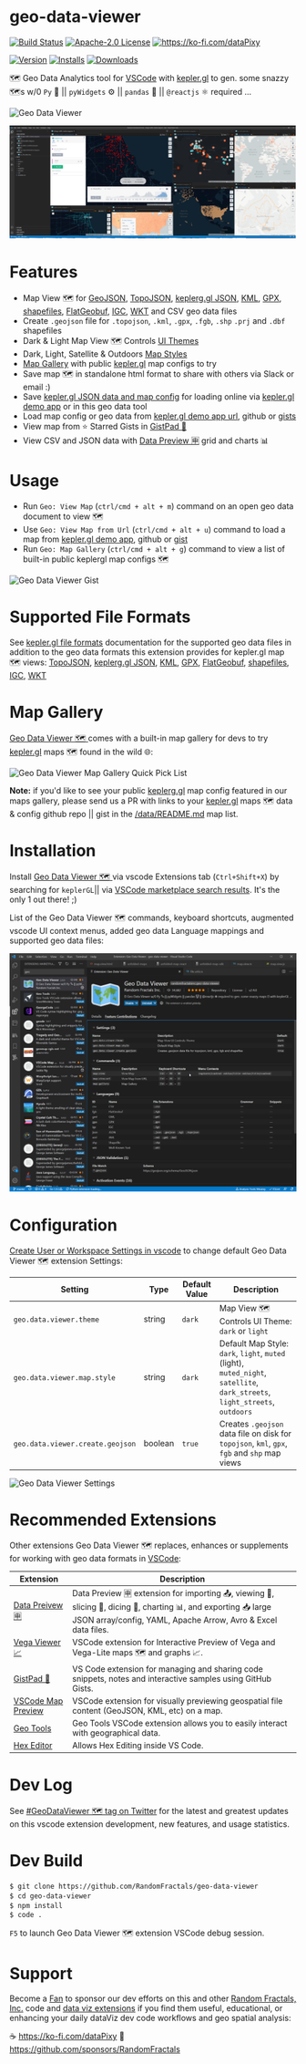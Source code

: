 # geo-data-viewer

[![Build Status](https://travis-ci.org/HoangNguyen17193/vscode-simple-rest-client.svg?branch=master)](https://travis-ci.com/RandomFractals/geo-data-viewer)
[![Apache-2.0 License](https://img.shields.io/badge/license-Apache2-orange.svg?color=green)](http://opensource.org/licenses/Apache-2.0)
<a href='https://ko-fi.com/dataPixy' target='_blank' title='support: https://ko-fi.com/dataPixy'>
  <img height='24' style='border:0px;height:20px;' src='https://az743702.vo.msecnd.net/cdn/kofi3.png?v=2' alt='https://ko-fi.com/dataPixy' /></a>

[![Version](https://img.shields.io/visual-studio-marketplace/v/RandomFractalsInc.geo-data-viewer.svg?color=orange&style=?style=for-the-badge&logo=visual-studio-code)](https://marketplace.visualstudio.com/items?itemName=RandomFractalsInc.geo-data-viewer)
[![Installs](https://img.shields.io/visual-studio-marketplace/i/RandomFractalsInc.geo-data-viewer.svg?color=orange)](https://marketplace.visualstudio.com/items?itemName=RandomFractalsInc.geo-data-viewer)
[![Downloads](https://img.shields.io/visual-studio-marketplace/d/RandomFractalsInc.geo-data-viewer.svg?color=orange)](https://marketplace.visualstudio.com/items?itemName=RandomFractalsInc.geo-data-viewer)

🗺️ Geo Data Analytics tool for [VSCode](https://code.visualstudio.com/) with [kepler.gl](https://kepler.gl) to gen. some snazzy 🗺️s  w/0 `Py` 🐍 || `pyWidgets` ⚙️ || `pandas` 🐼 || `@reactjs` ⚛️ required ...

![Geo Data Viewer](https://github.com/RandomFractals/geo-data-viewer/blob/master/images/geo-data-viewer.png?raw=true
 "Geo Data Viewer")

![Geo Data Viewer Ultri Wide](https://github.com/RandomFractals/geo-data-viewer/blob/master/images/geo-data-viewer-ultri-wide.png?raw=true
 "Geo Data Viewer Ultri Wide")

# Features

- Map View 🗺️ for [GeoJSON](https://geojson.org/), [TopoJSON](https://github.com/topojson/topojson/wiki), [keplerg.gl JSON](https://github.com/keplergl/kepler.gl/blob/master/docs/user-guides/b-kepler-gl-workflow/a-add-data-to-the-map.md#supported-file-formats), [KML](https://developers.google.com/kml), [GPX](https://www.topografix.com/gpx.asp), [shapefiles](https://en.wikipedia.org/wiki/Shapefile), [FlatGeobuf](https://flatgeobuf.org), [IGC](https://xp-soaring.github.io/igc_file_format/igc_format_2008.html), [WKT](https://en.wikipedia.org/wiki/Well-known_text_representation_of_geometry) and CSV geo data files
- Create `.geojson` file for `.topojson`, `.kml`, `.gpx`, `.fgb`, `.shp` `.prj` and `.dbf` shapefiles
- Dark & Light Map View 🗺️ Controls [UI Themes](https://github.com/RandomFractals/geo-data-viewer#configuration)
- Dark, Light, Satellite & Outdoors [Map Styles](https://github.com/RandomFractals/geo-data-viewer#configuration)
- [Map Gallery](https://github.com/RandomFractals/geo-data-viewer#map-gallery) with public [kepler.gl](https://kepler.gl/) map configs to try
- Save map 🗺️ in standalone html format to share with others via Slack or email :)
- Save [kepler.gl JSON data and map config](https://github.com/RandomFractals/geo-data-viewer#supported-file-formats) for loading online via [kepler.gl demo app](https://kepler.gl/demo) or in this geo data tool
- Load map config or geo data from [kepler.gl demo app url](https://kepler.gl/demo?mapUrl=https://gist.githubusercontent.com/JesperDramsch/73a2f437cfc1e6e968cddfbb4793167f/raw/66550b932db2a93a495b3e362309e676b084991b/expat_keplergl.json), github or [gists](https://gist.github.com/search?l=JSON&q=keplergl)
- View map from ⭐️ Starred Gists in [GistPad 📘](https://github.com/vsls-contrib/gistpad)
- View CSV and JSON data with [Data Preview 🈸](https://github.com/RandomFractals/vscode-data-preview) grid and charts 📊

# Usage

- Run `Geo: View Map` (`ctrl/cmd + alt + m`) command on an open geo data document to view 🗺️
- Use `Geo: View Map from Url` (`ctrl/cmd + alt + u`) command to load a map from [kepler.gl demo app](https://kepler.gl/demo?mapUrl=https://gist.githubusercontent.com/JesperDramsch/73a2f437cfc1e6e968cddfbb4793167f/raw/66550b932db2a93a495b3e362309e676b084991b/expat_keplergl.json), github or [gist](https://gist.github.com/search?l=JSON&q=keplergl)
- Run `Geo: Map Gallery` (`ctrl/cmd + alt + g`) command to view a list of built-in public keplergl map configs 🗺️

![Geo Data Viewer Gist](https://github.com/RandomFractals/geo-data-viewer/blob/master/images/geo-data-viewer-gist.png?raw=true
 "Geo Data Viewer Gist")

# Supported File Formats

See [kepler.gl file formats](https://github.com/keplergl/kepler.gl/blob/master/docs/user-guides/b-kepler-gl-workflow/a-add-data-to-the-map.md#supported-file-formats) documentation for the supported geo data files in addition to the geo data formats this extension provides for kepler.gl map 🗺️ views: [TopoJSON](https://github.com/topojson/topojson/wiki), [keplerg.gl JSON](https://github.com/keplergl/kepler.gl/blob/master/docs/user-guides/b-kepler-gl-workflow/a-add-data-to-the-map.md#supported-file-formats), [KML](https://developers.google.com/kml), [GPX](https://www.topografix.com/gpx.asp), [FlatGeobuf](https://flatgeobuf.org), [shapefiles](https://en.wikipedia.org/wiki/Shapefile), [IGC](https://xp-soaring.github.io/igc_file_format/igc_format_2008.html), [WKT](https://en.wikipedia.org/wiki/Well-known_text_representation_of_geometry)

# Map Gallery

[Geo Data Viewer 🗺️ ](https://marketplace.visualstudio.com/items?itemName=RandomFractalsInc.geo-data-viewer) comes with a built-in map gallery for devs to try [kepler.gl](https://kepler.gl/) maps 🗺️ found in the wild 🌐:

![Geo Data Viewer Map Gallery Quick Pick List](https://github.com/RandomFractals/geo-data-viewer/blob/master/images/geo-data-viewer-map-gallery-quick-pick-list.png?raw=true
 "Geo Data Viewer Map Gallery Quick Pick List")

**Note:** if you'd like to see your public [keplerg.gl](https://kepler.gl/) map config featured in our maps gallery, please send us a PR with links to your [kepler.gl](https://kepler.gl/) maps 🗺️ data & config github repo || gist in the [/data/README.md](https://github.com/RandomFractals/geo-data-viewer/tree/master/data) map list.

# Installation

Install [Geo Data Viewer 🗺️ ](https://marketplace.visualstudio.com/items?itemName=RandomFractalsInc.geo-data-viewer) via vscode Extensions tab (`Ctrl+Shift+X`) by searching for `keplerGL`|| via [VSCode marketplace search results](https://marketplace.visualstudio.com/search?term=keplergl&target=VSCode&category=All%20categories&sortBy=Relevance). It's the only 1 out there! ;)

List of the Geo Data Viewer 🗺️ commands, keyboard shortcuts, augmented vscode UI context menus, added geo data Language mappings and supported geo data files:

![Geo Data Viewer Contributions](https://github.com/RandomFractals/geo-data-viewer/blob/master/images/geo-data-viewer-contributions.png?raw=true
 "Geo Data Viewer Contributions")

# Configuration
[Create User or Workspace Settings in vscode](http://code.visualstudio.com/docs/customization/userandworkspace#_creating-user-and-workspace-settings) to change default Geo Data Viewer 🗺️ extension Settings:

| Setting | Type | Default Value | Description |
| ------- | ---- | ------------- | ----------- |
| `geo.data.viewer.theme` | string | `dark` | Map View 🗺️ Controls UI Theme: `dark` or `light` |
| `geo.data.viewer.map.style` | string | `dark` | Default Map Style: `dark`, `light`, `muted` (light), `muted_night`, `satellite`, `dark_streets`, `light_streets`, `outdoors` |
| `geo.data.viewer.create.geojson` | boolean | `true` | Creates `.geojson` data file on disk for `topojson`, `kml`, `gpx`, `fgb` and `shp` map views |

![Geo Data Viewer Settings](https://github.com/RandomFractals/geo-data-viewer/blob/master/images/geo-data-viewer-settings.png?raw=true
 "Geo Data Viewer Settings")

# Recommended Extensions

Other extensions Geo Data Viewer 🗺️ replaces, enhances or supplements for working with geo data formats in [VSCode](https://code.visualstudio.com/):

| Extension | Description |
| --- | --- |
| [Data Preivew 🈸](https://marketplace.visualstudio.com/items?itemName=RandomFractalsInc.vscode-data-preview) | Data Preview 🈸 extension for importing 📤, viewing 🔎, slicing 🔪, dicing 🎲, charting 📊, and exporting 📥 large JSON array/config, YAML, Apache Arrow, Avro & Excel data files. |
| [Vega Viewer 📈](https://marketplace.visualstudio.com/items?itemName=RandomFractalsInc.vscode-vega-viewer) | VSCode extension for Interactive Preview of Vega and Vega-Lite maps 🗺️ and graphs 📈. |
| [GistPad 📘](https://marketplace.visualstudio.com/items?itemName=vsls-contrib.gistfs) | VS Code extension for managing and sharing code snippets, notes and interactive samples using GitHub Gists. |
| [VSCode Map Preview](https://marketplace.visualstudio.com/items?itemName=jumpinjackie.vscode-map-preview) | VSCode extension for visually previewing geospatial file content (GeoJSON, KML, etc) on a map. |
| [Geo Tools](https://marketplace.visualstudio.com/items?itemName=SmartMonkey.geotools) | Geo Tools VSCode extension allows you to easily interact with geographical data. |
| [Hex Editor](https://marketplace.visualstudio.com/items?itemName=ms-vscode.hexeditor) | Allows Hex Editing inside VS Code. |

# Dev Log

See [#GeoDataViewer 🗺️ tag on Twitter](https://twitter.com/search?f=live&q=(%23GeoDataViewer)%20(from%3ATarasNovak)&src=typed_query) for the latest and greatest updates on this vscode extension development, new features, and usage statistics.

# Dev Build

```bash
$ git clone https://github.com/RandomFractals/geo-data-viewer
$ cd geo-data-viewer
$ npm install
$ code .
```
`F5` to launch Geo Data Viewer 🗺️ extension VSCode debug session.

# Support

Become a [Fan](https://github.com/sponsors/RandomFractals/sponsorships?tier_id=18883&preview=false) to sponsor our dev efforts on this and other [Random Fractals, Inc.](https://twitter.com/search?q=%23RandomFractalsInc&src=typed_query&f=live) code and [data viz extensions](https://marketplace.visualstudio.com/publishers/RandomFractalsInc) if you find them useful, educational, or enhancing your daily dataViz dev code workflows and geo spatial analysis:

☕️ https://ko-fi.com/dataPixy 💖 https://github.com/sponsors/RandomFractals